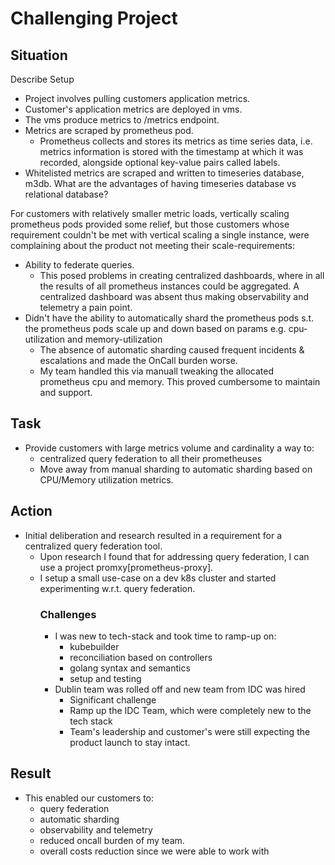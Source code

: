 # Challenging Project
## Situation
  Describe Setup
  - Project involves pulling customers application metrics.
  - Customer's application metrics are deployed in vms.
  - The vms produce metrics to /metrics endpoint.
  - Metrics are scraped by prometheus pod.
    - Prometheus collects and stores its metrics as time series data, i.e. metrics information is stored with the timestamp at which it was recorded, alongside optional key-value pairs called labels.
  - Whitelisted metrics are scraped and written to timeseries database, m3db. What are the advantages of having timeseries database vs relational database?

For customers with relatively smaller metric loads, vertically scaling prometheus pods provided some relief, but those customers whose requirement couldn't be met with vertical scaling a single instance, were complaining about the product not meeting their scale-requirements:
- Ability to federate queries.
  - This posed problems in creating centralized dashboards, where in all the results of all prometheus instances could be aggregated. A centralized dashboard was absent thus making observability and telemetry a pain point.
- Didn't have the ability to automatically shard the prometheus pods s.t. the prometheus pods scale up and down based on params e.g. cpu-utilization and memory-utilization
  - The absence of automatic sharding caused frequent incidents & escalations and made the OnCall burden worse.
  - My team handled this via manuall tweaking the allocated prometheus cpu and memory. This proved cumbersome to maintain and support.
## Task
- Provide customers with large metrics volume and cardinality a way to:
  - centralized query federation to all their prometheuses
  - Move away from manual sharding to automatic sharding based on CPU/Memory utilization metrics.   
## Action
- Initial deliberation and research resulted in a requirement for a centralized query federation tool.
  - Upon research I found that for addressing query federation, I can use a project promxy[prometheus-proxy].
  - I setup a small use-case on a dev k8s cluster and started experimenting w.r.t. query federation.
    ### Challenges
    - I was new to tech-stack and took time to ramp-up on:
      - kubebuilder
      - reconciliation based on controllers
      - golang syntax and semantics
      - setup and testing
    - Dublin team was rolled off and new team from IDC was hired
      - Significant challenge
      - Ramp up the IDC Team, which were completely new to the tech stack
      - Team's leadership and customer's were still expecting the product launch to stay intact.
## Result
- This enabled our customers to:
  - query federation
  - automatic sharding
  - observability and telemetry
  - reduced oncall burden of my team.
  - overall costs reduction since we were able to work with 
